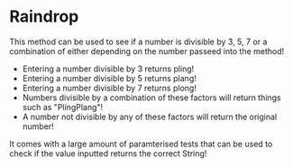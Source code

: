 # Raindrop

This method can be used to see if a number is divisible by 3, 5, 7 or a combination of either depending on the number passeed into the method! 
- Entering a number divisible by 3 returns pling!
- Entering a number divisible by 5 returns plang!
- Entering a number divisible by 7 returns plong!
- Numbers divisible by a combination of these factors will return things such as "PlingPlang"!
- A number not divisible by any of these factors will return the original number!


It comes with a large amount of paramterised tests that can be used to check if the value inputted returns the correct String!

